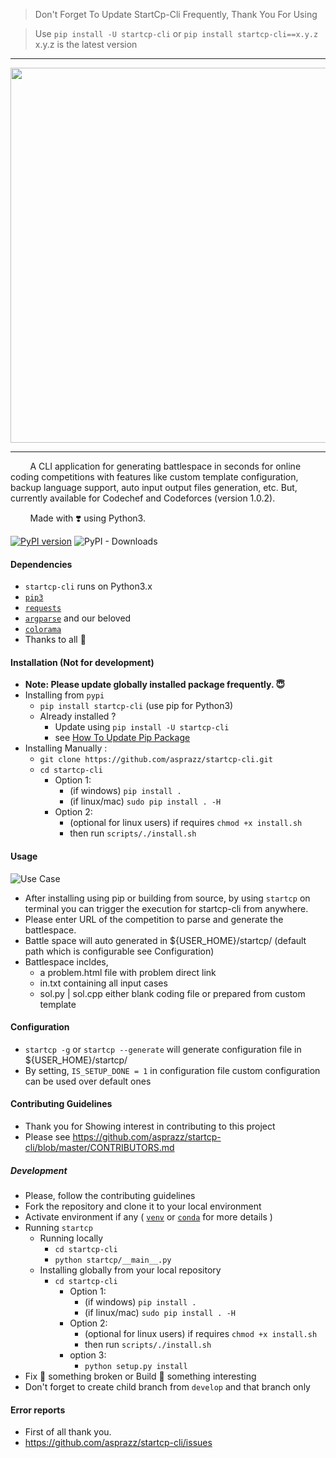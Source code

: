 >
>    Don't Forget To Update StartCp-Cli Frequently, Thank You For Using

>    Use `pip install -U startcp-cli` or `pip install startcp-cli==x.y.z` x.y.z is the latest version
>

---

<p align="center">
  <img width="600" src="https://github.com/asprazz/startcp-cli/blob/master/screenshots/logos/start_cp_2x.png">
</p>

---

<P>
 &nbsp;&nbsp;&nbsp;&nbsp;&nbsp;&nbsp;&nbsp;&nbsp;A CLI application for generating battlespace in seconds for online coding competitions with features like custom template configuration, backup language support, auto input output files generation, etc. But, currently available for Codechef and Codeforces (version 1.0.2).
</p>

<p>

&nbsp;&nbsp;&nbsp;&nbsp;&nbsp;&nbsp;&nbsp;&nbsp;Made with :heavy_heart_exclamation: using Python3.

[![PyPI version](https://badge.fury.io/py/startcp-cli.svg)](https://badge.fury.io/py/startcp-cli) ![PyPI - Downloads](https://img.shields.io/pypi/dm/startcp-cli)

</p>


#### Dependencies
- `startcp-cli` runs on Python3.x
- [`pip3`](https://pip.pypa.io/en/stable/installing/)
- [`requests`](https://requests.readthedocs.io/en/master/user/install/)
- [`argparse`](https://pypi.org/project/argparse/)
and our beloved
- [`colorama`](https://pypi.org/project/colorama/)
- Thanks to all :pray:


#### Installation (Not for development)
- <strong>Note: Please update globally installed package frequently. :innocent:	</strong>
- Installing from `pypi`
    - `pip install startcp-cli` (use pip for Python3)
    - Already installed ?
        - Update using `pip install -U startcp-cli`
        - see [How To Update Pip Package](https://stackoverflow.com/questions/4536103/how-can-i-upgrade-specific-packages-using-pip-and-a-requirements-file)
- Installing Manually :
    - `git clone https://github.com/asprazz/startcp-cli.git`
    - `cd startcp-cli`
        - Option 1:
            - (if windows) `pip install .`
            - (if linux/mac) `sudo pip install . -H`
        - Option 2:
            - (optional for linux users) if requires `chmod +x install.sh`
            - then run `scripts/./install.sh`


#### Usage
![Use Case](https://github.com/asprazz/startcp-cli/blob/develop/screenshots/1.png "Use Case")
- After installing using pip or building from source, by using `startcp` on terminal you can trigger the execution for startcp-cli from anywhere.
- Please enter URL of the competition to parse and generate the battlespace.
- Battle space will auto generated in ${USER_HOME}/startcp/ (default path which is configurable see Configuration)
- Battlespace incldes,
    - a problem.html file with problem direct link
    - in.txt containing all input cases
    - sol.py | sol.cpp either blank coding file or prepared from custom template


#### Configuration
- `startcp -g` or `startcp --generate` will generate configuration file in ${USER_HOME}/startcp/
- By setting, `IS_SETUP_DONE = 1` in configuration file custom configuration can be used over default ones



#### Contributing Guidelines
- Thank you for Showing interest in contributing to this project
- Please see https://github.com/asprazz/startcp-cli/blob/master/CONTRIBUTORS.md

##### Development
- Please, follow the contributing guidelines
- Fork the repository and clone it to your local environment
- Activate environment if any (
    [`venv`](https://docs.python.org/3/library/venv.html)
    or [`conda`](https://docs.conda.io/projects/conda/en/latest/user-guide/install/index.html)
    for more details
  )
- Running `startcp`
  - Running locally
      - `cd startcp-cli`
      - `python startcp/__main__.py`
  - Installing globally from your local repository
      - `cd startcp-cli`
          - Option 1:
              - (if windows) `pip install .`
              - (if linux/mac) `sudo pip install . -H`
          - Option 2:
              - (optional for linux users) if requires `chmod +x install.sh`
              - then run `scripts/./install.sh`
          - option 3:
              - `python setup.py install`
- Fix :wrench: something broken or Build :hammer: something interesting
- Don't forget to create child branch from `develop` and that branch only



#### Error reports
- First of all thank you.
- https://github.com/asprazz/startcp-cli/issues

